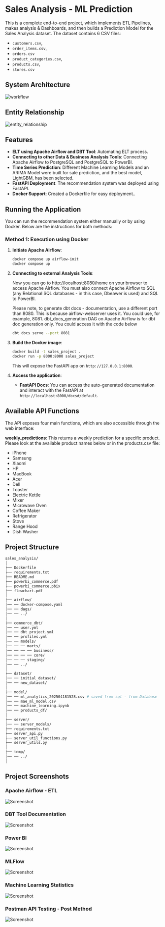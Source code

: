 # Sales Analysis - ML Prediction

This is a complete end-to-end project, which implements ETL Pipelines, makes analysis & Dashboards, and then builds a Prediction Model for the Sales Analysis dataset. The dataset contains 6 CSV files: 
- `customers.csv`, 
- `order_items.csv`, 
- `orders.csv`
- `product_categories.csv`, 
- `products.csv`, 
- `stores.csv`

## System Architecture
![workflow](temp/pics/workflow2.png)
<!-- <img src="temp/pics/workflow.png" alt="Workflow Diagram" width="500" /> -->
## Entity Relationship
![entity_relationship](temp/pics/entity_relationship.png)

## Features
- **ELT using Apache Airflow and DBT Tool**: Automating ELT process.
- **Connecting to other Data & Business Analysis Tools**: Connecting Apache Airflow to PostgreSQL and PostgreSQL to PowerBI.
- **Time Series Prediction**: Different Machine Learning Models and an ARIMA Model were built for sale prediction, and the best model, LightGBM, has been selected.
- **FastAPI Deployment**: The recommendation system was deployed using FastAPI.
- **Docker Support**: Created a Dockerfile for easy deployment..

## Running the Application

You can run the recommendation system either manually or by using Docker. Below are the instructions for both methods:

### Method 1: Execution using Docker

1. **Initiate Apache Airflow**:

    ```bash
    docker compose up airflow-init
    docker compose up
    ```

2. **Connecting to external Analysis Tools**:

    Now you can go to http://localhost:8080/home on your browser to access Apache Airflow.
    You must also connect Apache Airflow to SQL (any Relational SQL databases - in this case, Dbeawer is used) and SQL to PowerBI.

    Please note, to generate dbt docs - documentation, use a different port than 8080. This is because airflow-webserver uses it. You could use, for example, 8081.
    dbt_docs_generation DAG on Apache Airflow is for dbt doc generation only. You could access it with the code below

    ```bash
    dbt docs serve --port 8081
    ```


3. **Build the Docker image**:

    ```bash
    docker build -t sales_project .
    docker run -p 8000:8000 sales_project
    ```

    This will expose the FastAPI app on `http://127.0.0.1:8000`.

4. **Access the application**:
    - **FastAPI Docs**: You can access the auto-generated documentation and interact with the FastAPI at `http://localhost:8000/docs#/default`.

## Available API Functions

The API exposes four main functions, which are also accessible through the web interface:

**weekly_predictions**: This returns a weekly prediction for a specific product. Please look at the available product names below or in the products.csv file:
- iPhone
- Samsung
- Xiaomi
- HP
- MacBook
- Acer
- Dell
- Toaster
- Electric Kettle
- Mixer
- Microwave Oven
- Coffee Maker
- Refrigerator
- Stove
- Range Hood
- Dish Washer

## Project Structure

```bash
sales_analysis/
│
├── Dockerfile          
├── requirements.txt         
├── README.md
├── powerbi_commerce.pdf
├── powerbi_commerce.pbix
├── flowchart.pdf
│
├── airflow/
│── ── docker-compose.yaml
│── ── dags/
│── ── ../
│
├── commerce_dbt/
│── ── user.yml
│── ── dbt_project.yml
│── ── profiles.yml
│── ── models/
│── ── ── marts/
│── ── ── ── business/
│── ── ── ── core/
│── ── ── staging/
│── ── ../
│
├── dataset/
│── ── initial_dataset/
│── ── new_dataset/
│
├── model/
│── ── ml_analytics_202504181528.csv # saved from sql - from Database
│── ── mae_ml_model.csv
│── ── machine_learning.ipynb
│── ── products_df/
│
├── server/
│── ── server_models/
├── requirements.txt
├── server_api.py
├── server_util_functions.py
├── server_utils.py
│
├── temp/
│── ── ../
│
```

## Project Screenshots

### Apache Airflow - ETL
![Screenshot](temp/pics/airflow.png)

### DBT Tool Documentation
![Screenshot](temp/pics/dbt_tool.png)

### Power BI
![Screenshot](temp/pics/powerBI.png)

### MLFlow
![Screenshot](temp/pics/mlflow.png)

### Machine Learning Statistics
![Screenshot](temp/pics/ml_statistics.png)

### Postman API Testing - Post Method
![Screenshot](temp/pics/postman.png)

